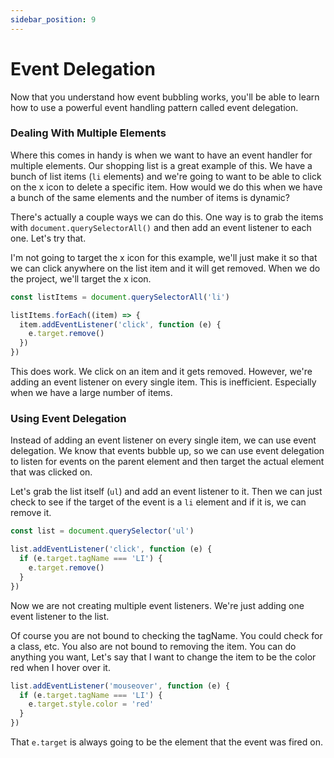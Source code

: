 ```yaml
---
sidebar_position: 9
---
```


# Event Delegation

Now that you understand how event bubbling works, you'll be able to learn how to use a powerful event handling pattern called event delegation.

### Dealing With Multiple Elements

Where this comes in handy is when we want to have an event handler for multiple elements. Our shopping list is a great example of this. We have a bunch of list items (`li` elements) and we're going to want to be able to click on the x icon to delete a specific item. How would we do this when we have a bunch of the same elements and the number of items is dynamic?

There's actually a couple ways we can do this. One way is to grab the items with `document.querySelectorAll()` and then add an event listener to each one. Let's try that.

I'm not going to target the x icon for this example, we'll just make it so that we can click anywhere on the list item and it will get removed. When we do the project, we'll target the x icon.

```js
const listItems = document.querySelectorAll('li')

listItems.forEach((item) => {
  item.addEventListener('click', function (e) {
    e.target.remove()
  })
})
```

This does work. We click on an item and it gets removed. However, we're adding an event listener on every single item. This is inefficient. Especially when we have a large number of items.

### Using Event Delegation

Instead of adding an event listener on every single item, we can use event delegation. We know that events bubble up, so we can use event delegation to listen for events on the parent element and then target the actual element that was clicked on.

Let's grab the list itself (`ul`) and add an event listener to it. Then we can just check to see if the target of the event is a `li` element and if it is, we can remove it.

```js
const list = document.querySelector('ul')

list.addEventListener('click', function (e) {
  if (e.target.tagName === 'LI') {
    e.target.remove()
  }
})
```

Now we are not creating multiple event listeners. We're just adding one event listener to the list.

Of course you are not bound to checking the tagName. You could check for a class, etc. You also are not bound to removing the item. You can do anything you want, Let's say that I want to change the item to be the color red when I hover over it.

```js
list.addEventListener('mouseover', function (e) {
  if (e.target.tagName === 'LI') {
    e.target.style.color = 'red'
  }
})
```

That `e.target` is always going to be the element that the event was fired on.
